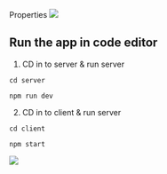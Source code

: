 Properties
<img src="public/images/properties-pic.PNG">

## Run the app in code editor

1. CD in to server & run server

```
cd server
```

```
npm run dev
```

2. CD in to client & run server

```
cd client
```

```
npm start
```

<img src="public/images/example2.PNG">

